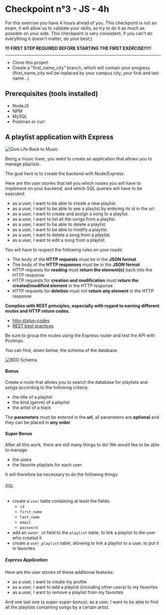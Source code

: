 # Checkpoint n°3 - JS - **4h**

For this exercise you have 4 hours ahead of you. This checkpoint is not an exam, it will allow us to validate your skills, so try to do it as much as possible on your side.
This checkpoint is very consistent, if you can't do everything it doesn't matter, do your best;)

**!!! FIRST STEP REQUIRED BEFORE STARTING THE FIRST EXERCISE!!!!!**

-----------------------------------
* Clone this project
* Create a "first_name_city" branch, which will contain your progress (first_name_city will be replaced by your campus city, your first and last name...)

## Prerequisites (tools installed)

- NodeJS
- NPM
- MySQL
- Postman or curl


## A playlist application with Express

![Give Life Back to Music](https://laughingsquid.com/wp-content/uploads/2013/05/givelifebacktomusic5.gif)

Being a music lover, you want to create an application that allows you to manage playlists.

The goal here is to create the backend with Node/Express.

Here are the user stories that tell you which routes you will have to implement on your backend, and which SQL queries will have to be executed:

- as a user, I want to be able to create a new playlist.
- as a user, I want to be able to see a playlist by entering its id in the url.
- as a user, I want to create and assign a song to a playlist.
- as a user, I want to list all the songs from a playlist.
- as a user, I want to be able to delete a playlist.
- as a user, I want to be able to modify a playlist.
- as a user, I want to delete a song from a playlist.
- as a user, I want to edit a song from a playlist.

You will have to respect the following rules on your roads:
- The body of the **HTTP requests** must be in the **JSON format**
- The body of the **HTTP responses** must be in the **JSON format**
- HTTP requests for **reading** must **return the element(s)** back into the HTTP response
- HTTP requests for **creation and modification** must **return the created/modified element** in the HTTP response
- HTTP requests for **deletion** must not **return any element** in the HTTP response

**Complies with REST principles, especially with regard to naming different routes and HTTP return codes.**
- [http-status-codes](https://restfulapi.net/http-status-codes/)
- [REST best practices](https://blog.mwaysolutions.com/2014/06/05/10-best-practices-for-better-restful-api/)

Be sure to group the routes using the Express router and test the API with Postman.

You can find, down below, the schema of the database.

![BDD Schema](https://wild31.com/wp-content/uploads/2018/12/checkpoint3-schema.png)

#### Bonus

Create a route that allows you to search the database for playlists and songs according to the following criteria:

- the title of a playlist
- the kind (genre) of a playlist
- the artist of a track

The **parameters** must be entered in the **url**, all parameters are **optional** and they can be placed in **any order**.

#### Super Bonus

After all this work, there are still many things to do! We would like to be able to manage:

- the users
- the favorite playlists for each user

It will therefore be necessary to do the following things:

###### SQL

- create a `user` table containing at least the fields:
    - `id`
    - `first_name`
    - `last_name`
    - `email`
    - `password`
- add an `owner_id` field to the `playlist` table, to link a playlist to the user who created it
- create a `user_playlist` table, allowing to link a playlist to a user, to put it in favorites

##### Express Application

Here are the user stories of these additional features:

- as a user, I want to create my profile
- as a user, I want to add a playlist (including other users) to my favorites
- as a user, I want to remove a playlist from my favorites

And one last one (a super-super-bonus): as a user, I want to be able to find all the playlists containing songs by a certain artist.

